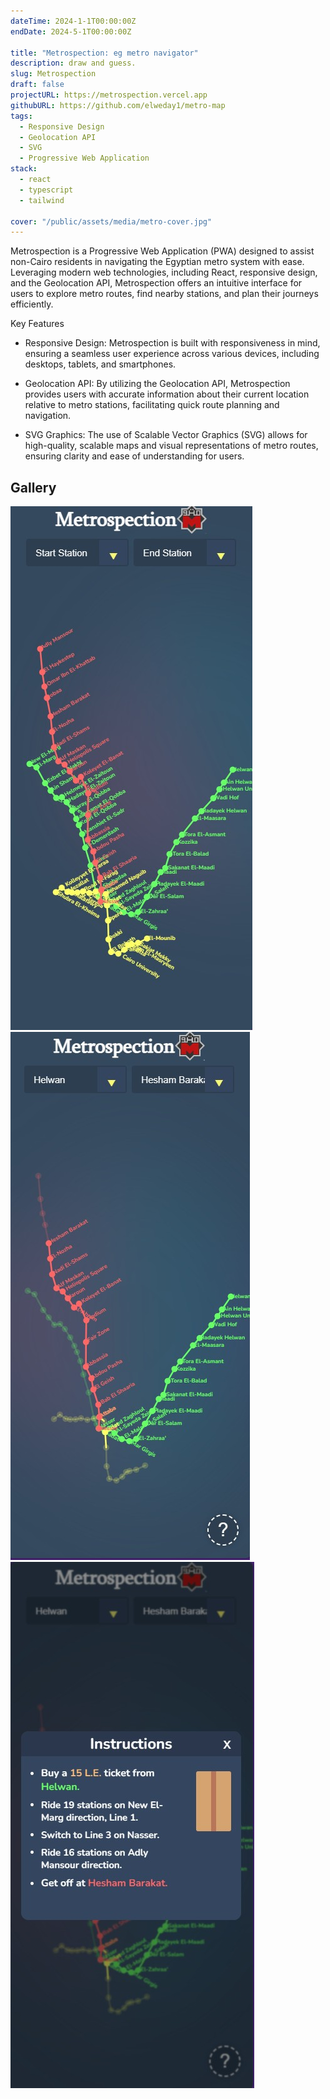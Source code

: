 ```yaml
---
dateTime: 2024-1-1T00:00:00Z
endDate: 2024-5-1T00:00:00Z

title: "Metrospection: eg metro navigator" 
description: draw and guess.
slug: Metrospection
draft: false
projectURL: https://metrospection.vercel.app
githubURL: https://github.com/elweday1/metro-map
tags:
  - Responsive Design
  - Geolocation API
  - SVG
  - Progressive Web Application
stack:
  - react
  - typescript
  - tailwind

cover: "/public/assets/media/metro-cover.jpg"
---
```


Metrospection is a Progressive Web Application (PWA) designed to assist non-Cairo residents in navigating the Egyptian metro system with ease. Leveraging modern web technologies, including React, responsive design, and the Geolocation API, Metrospection offers an intuitive interface for users to explore metro routes, find nearby stations, and plan their journeys efficiently.

Key Features
- Responsive Design: Metrospection is built with responsiveness in mind, ensuring a seamless user experience across various devices, including desktops, tablets, and smartphones.

- Geolocation API: By utilizing the Geolocation API, Metrospection provides users with accurate information about their current location relative to metro stations, facilitating quick route planning and navigation.

- SVG Graphics: The use of Scalable Vector Graphics (SVG) allows for high-quality, scalable maps and visual representations of metro routes, ensuring clarity and ease of understanding for users.


## Gallery 
![Image1](/public/assets/media/metro0.jpg)
![Image2](/public/assets/media/metro1.jpg)
![Image3](/public/assets/media/metro2.jpg)
